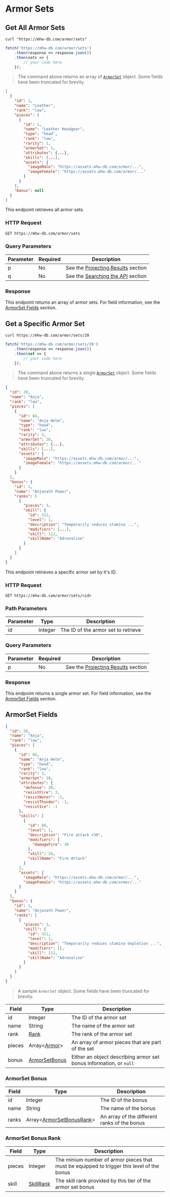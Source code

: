 # Armor Sets
## Get All Armor Sets
```shell
curl "https://mhw-db.com/armor/sets"
```

```javascript
fetch('https://mhw-db.com/armor/sets')
    .then(response => response.json())
    .then(sets => {
        // your code here
    });
```

> The command above returns an array of [`ArmorSet`](#armorset-fields) object. Some fields have been truncated for brevity.

```json
[
  {
    "id": 1,
    "name": "Leather",
    "rank": "low",
    "pieces": [
      {
        "id": 1,
        "name": "Leather Headgear",
        "type": "head",
        "rank": "low",
        "rarity": 1,
        "armorSet": 1,
        "attributes": {...},
        "skills": [...],
        "assets": {
          "imageMale": "https://assets.mhw-db.com/armor/...",
          "imageFemale": "https://assets.mhw-db.com/armor/..."
        }
      }
    ],
    "bonus": null
  }
]
```

This endpoint retrieves all armor sets.

### HTTP Request
`GET https://mhw-db.com/armor/sets`

### Query Parameters
Parameter | Required | Description
--------- | -------- | -----------
p | No | See the [Projecting Results](#projecting-results) section
q | No | See the [Searching the API](#searching-the-api) section

### Response
This endpoint returns an array of armor sets. For field information, see the [ArmorSet Fields](#armorset-fields) section.

## Get a Specific Armor Set
```shell
curl https://mhw-db.com/armor/sets/20
```

```javascript
fetch('https://mhw-db.com/armor/sets/20')
    .then(response => response.json())
    .then(set => {
        // your code here
    });
```

> The command above returns a single [`ArmorSet`](#armorset-fields) object. Some fields have been truncated for brevity.

```json
{
  "id": 20,
  "name": "Anja",
  "rank": "low",
  "pieces": [
    {
      "id": 84,
      "name": "Anja Helm",
      "type": "head",
      "rank": "low",
      "rarity": 3,
      "armorSet": 20,
      "attributes": {...},
      "skills": [...],
      "assets": {
        "imageMale": "https://assets.mhw-db.com/armor/...",
        "imageFemale": "https://assets.mhw-db.com/armor/..."
      }
    }
  ],
  "bonus": {
    "id": 1,
    "name": "Anjanath Power",
    "ranks": [
      {
        "pieces": 3,
        "skill": {
          "id": 311,
          "level": 1,
          "description": "Temporarily reduces stamina ...",
          "modifiers": [...],
          "skill": 112,
          "skillName": "Adrenaline"
        }
      }
    ]
  }
}
```

This endpoint retrieves a specific armor set by it's ID.

### HTTP Request
`GET https://mhw-db.com/armor/sets/<id>`

### Path Parameters
Parameter | Type | Description
--------- | ---- | -----------
id | Integer | The ID of the armor set to retrieve

### Query Parameters
Parameter | Required | Description
--------- | -------- | -----------
p | No | See the [Projecting Results](#projecting-results) section

### Response
This endpoint returns a single armor set. For field information, see the [ArmorSet Fields](#armorset-fields) section.

## ArmorSet Fields
```json
{
  "id": 20,
  "name": "Anja",
  "rank": "low",
  "pieces": [
    {
      "id": 84,
      "name": "Anja Helm",
      "type": "head",
      "rank": "low",
      "rarity": 3,
      "armorSet": 20,
      "attributes": {
        "defense": 20,
        "resistFire": 3,
        "resistWater": -3,
        "resistThunder": -1,
        "resistIce": -1
      },
      "skills": [
        {
          "id": 80,
          "level": 1,
          "description": "Fire attack +30",
          "modifiers": {
            "damageFire": 30
          },
          "skill": 26,
          "skillName": "Fire Attack"
        }
      ],
      "assets": {
        "imageMale": "https://assets.mhw-db.com/armor/...",
        "imageFemale": "https://assets.mhw-db.com/armor/..."
      }
    }
  ],
  "bonus": {
    "id": 1,
    "name": "Anjanath Power",
    "ranks": [
      {
        "pieces": 3,
        "skill": {
          "id": 311,
          "level": 1,
          "description": "Temporarily reduces stamina depletion ...",
          "modifiers": [],
          "skill": 112,
          "skillName": "Adrenaline"
        }
      }
    ]
  }
}
```

> A sample `ArmorSet` object. Some fields have been truncated for brevity.

Field | Type | Description
----- | ---- | -----------
id | Integer | The ID of the armor set
name | String | The name of the armor set
rank | [Rank](#rank-types) | The rank of the armor set
pieces | Array&lt;[Armor](#armor-fields)&gt; | An array of armor pieces that are part of the set
bonus | [ArmorSetBonus](#armorset-bonus) | Either an object describing armor set bonus information, or `null`

### ArmorSet Bonus
Field | Type | Description
----- | ---- | -----------
id | Integer | The ID of the bonus
name | String | The name of the bonus
ranks | Array&lt;[ArmorSetBonusRank](#armorset-bonus-rank)&gt; | An array of the different ranks of the bonus

### ArmorSet Bonus Rank
Field | Type | Description
----- | ---- | -----------
pieces | Integer | The minium number of armor pieces that must be equipped to trigger this level of the bonus
skill | [SkillRank](#skillrank-fields) | The skill rank provided by this tier of the armor set bonus